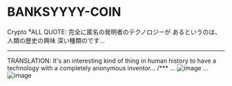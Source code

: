 # BANKSYYYY-COIN
Crypto ⁴ALL
QUOTE:
完全に匿名の発明者のテクノロジーが あるというのは、人類の歴史の興味 深い種類のです...
***
TRANSLATION:
It's an interesting kind of thing in human history to have a technology with a completely anonymous inventor...
/***
...
![image](https://github.com/user-attachments/assets/9168f0be-3e92-4d9c-9763-917843b0951a)
...
![image](https://github.com/user-attachments/assets/82372d8f-dfe9-4947-a317-3c53fb7a9607)
